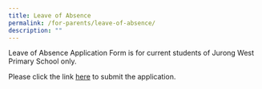 ```yaml
---
title: Leave of Absence
permalink: /for-parents/leave-of-absence/
description: ""
---
```


Leave of Absence Application Form is for current students of Jurong West Primary School only.

Please click the link <a href="https://form.gov.sg/60c81652c1e7220011fee20e" target = "_blank">here</a> to submit the application.